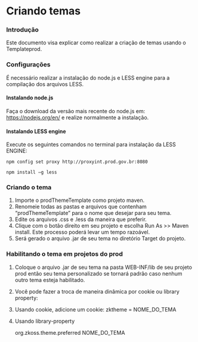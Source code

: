# Criando temas

### Introdução

Este documento visa explicar como realizar a criação de temas usando o Templateprod.

### Configurações


É necessário realizar a instalação do node.js e LESS engine para a compilação dos arquivos LESS.

#### Instalando node.js

Faça o download da versão mais recente do node.js em: https://nodejs.org/en/  e realize normalmente a instalação. 

#### Instalando LESS engine

Execute os seguintes comandos no terminal para instalação da LESS ENGINE:

	npm config set proxy http://proxyint.prod.gov.br:8080

	npm install –g less

### Criando o tema

1. Importe o prodThemeTemplate como projeto maven.
2. Renomeie todas as pastas e arquivos que contenham “prodThemeTemplate” para o nome que desejar para seu tema.
3. Edite os arquivos .css e .less da maneira que preferir.
4. Clique com o botão direito em seu projeto e escolha Run As >> Maven install. Este processo poderá levar um tempo razoável.
5. Será gerado o arquivo .jar de seu tema no diretório Target do projeto.

### Habilitando o tema em projetos do prod

1. Coloque o arquivo .jar de seu tema na pasta WEB-INF/lib de seu projeto prod então seu tema personalizado se tornará padrão caso nenhum outro tema esteja habilitado.
2. Você pode fazer a troca de maneira dinâmica por cookie ou library property:
3. Usando cookie, adicione um cookie:
zktheme = NOME_DO_TEMA
4. Usando library-property

	<!--- em WEB-INF/zk.xml -->
	<library-property>
		<name>org.zkoss.theme.preferred</name>
		<value>NOME_DO_TEMA</value>
	</library-property>
